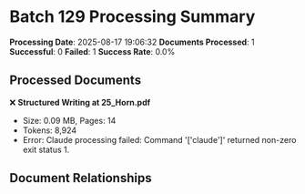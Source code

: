 # Batch 129 Processing Summary

**Processing Date**: 2025-08-17 19:06:32
**Documents Processed**: 1
**Successful**: 0
**Failed**: 1
**Success Rate**: 0.0%

## Processed Documents

❌ **Structured Writing at 25_Horn.pdf**
   - Size: 0.09 MB, Pages: 14
   - Tokens: 8,924
   - Error: Claude processing failed: Command '['claude']' returned non-zero exit status 1.

## Document Relationships
